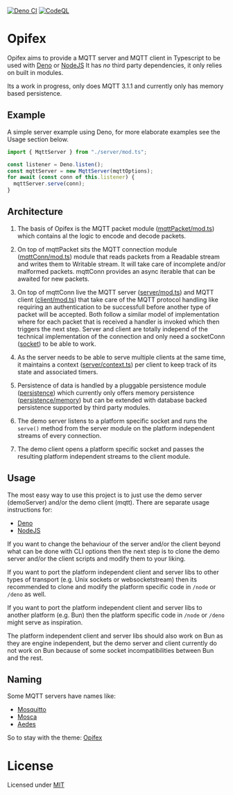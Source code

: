 [![Deno CI](https://github.com/seriousme/opifex/actions/workflows/deno-ci.yml/badge.svg)](https://github.com/seriousme/opifex/actions/workflows/deno-ci.yml)
[![CodeQL](https://github.com/seriousme/opifex/actions/workflows/codeql-analysis.yml/badge.svg)](https://github.com/seriousme/opifex/actions/workflows/codeql-analysis.yml)

# Opifex

Opifex aims to provide a MQTT server and MQTT client in Typescript to be used
with [Deno](https://deno.land) or [NodeJS](https://nodejs.org) It has _no_ third
party dependencies, it only relies on built in modules.

Its a work in progress, only does MQTT 3.1.1 and currently only has memory based
persistence.

## Example

A simple server example using Deno, for more elaborate examples see the Usage
section below.

```typescript
import { MqttServer } from "./server/mod.ts";

const listener = Deno.listen();
const mqttServer = new MqttServer(mqttOptions);
for await (const conn of this.listener) {
  mqttServer.serve(conn);
}
```

## Architecture

1. The basis of Opifex is the MQTT packet module
   ([mqttPacket/mod.ts](mqttPacket/mod.ts)) which contains al the logic to
   encode and decode packets.

2. On top of mqttPacket sits the MQTT connection module
   ([mqttConn/mod.ts](mqttConn/mod.ts)) module that reads packets from a
   Readable stream and writes them to Writable stream. It will take care of
   incomplete and/or malformed packets. mqttConn provides an async iterable that
   can be awaited for new packets.

3. On top of mqttConn live the MQTT server ([server/mod.ts](server/mod.ts)) and
   MQTT client ([client/mod.ts](client/mod.ts)) that take care of the MQTT
   protocol handling like requiring an authentication to be successfull before
   another type of packet will be accepted. Both follow a similar model of
   implementation where for each packet that is received a handler is invoked
   which then triggers the next step. Server and client are totally independ of
   the technical implementation of the connection and only need a socketConn
   ([socket](socket)) to be able to work.

4. As the server needs to be able to serve multiple clients at the same time, it
   maintains a context ([server/context.ts](server/context.ts)) per client to
   keep track of its state and associated timers.

5. Persistence of data is handled by a pluggable persistence module
   ([persistence](persistence)) which currently only offers memory persistence
   ([persistence/memory](persistence/memory)) but can be extended with database
   backed persistence supported by third party modules.

6. The demo server listens to a platform specific socket and runs the `serve()`
   method from the server module on the platform independent streams of every
   connection.

7. The demo client opens a platform specific socket and passes the resulting
   platform independent streams to the client module.

## Usage

The most easy way to use this project is to just use the demo server
(demoServer) and/or the demo client (mqtt). There are separate usage
instructions for:

- [Deno](deno/README.md)
- [NodeJS](node/README.md)

If you want to change the behaviour of the server and/or the client beyond what
can be done with CLI options then the next step is to clone the demo server
and/or the client scripts and modify them to your liking.

If you want to port the platform independent client and server libs to other
types of transport (e.g. Unix sockets or websocketstream) then its recommended
to clone and modify the platform specific code in `/node` or `/deno` as well.

If you want to port the platform independent client and server libs to another
platform (e.g. Bun) then the platform specific code in `/node` or `/deno` might
serve as inspiration.

The platform independent client and server libs should also work on Bun as they
are engine independent, but the demo server and client currently do not work on
Bun because of some socket incompatibilities between Bun and the rest.

## Naming

Some MQTT servers have names like:

- [Mosquitto](https://en.wikipedia.org/wiki/Mosquito)
- [Mosca](https://it.wikipedia.org/wiki/Musca_domestica)
- [Aedes](https://en.wikipedia.org/wiki/Aedes)

So to stay with the theme: [Opifex](https://en.wikipedia.org/wiki/Opifex_(fly))

# License

Licensed under [MIT](LICENSE.txt)
